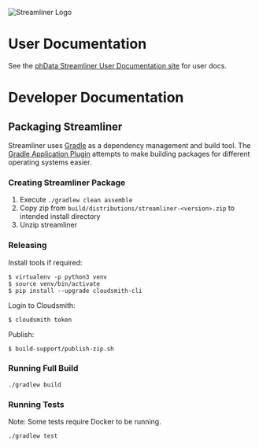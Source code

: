 ![Streamliner Logo](customer-docs/images/streamliner_logo.png)

# User Documentation

See the [phData Streamliner User Documentation site](https://docs.customer.phdata.io/docs/streamliner/) for user docs.

# Developer Documentation

## Packaging Streamliner
Streamliner uses [Gradle](https://gradle.org/) as a dependency management and build tool.
The [Gradle Application Plugin](https://docs.gradle.org/current/userguide/application_plugin.html) attempts to make building packages for different operating systems easier.

### Creating Streamliner Package
1. Execute `./gradlew clean assemble`
2. Copy zip from `build/distributions/streamliner-<version>.zip` to intended install directory
3. Unzip streamliner

### Releasing

Install tools if required:

```shell script
$ virtualenv -p python3 venv
$ source venv/bin/activate
$ pip install --upgrade cloudsmith-cli
```

Login to Cloudsmith:

```shell script
$ cloudsmith token
```

Publish:

```shell script
$ build-support/publish-zip.sh
```

### Running Full Build

```shell script
./gradlew build
```

### Running Tests

Note: Some tests require Docker to be running.

```shell script
./gradlew test
```

